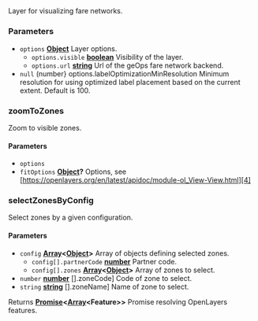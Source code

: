 <!-- Generated by documentation.js. Update this documentation by updating the source code. -->

## 

Layer for visualizing fare networks.

### Parameters

-   `options` **[Object][1]** Layer options.
    -   `options.visible` **[boolean][2]** Visibility of the layer.
    -   `options.url` **[string][3]** Url of the geOps fare network backend.
-   `null`  (number} options.labelOptimizationMinResolution Minimum resolution for
      using optimized label placement based on the current extent. Default is 100.

### zoomToZones

Zoom to visible zones.

#### Parameters

-   `options`  
-   `fitOptions` **[Object][1]?** Options,
      see [https://openlayers.org/en/latest/apidoc/module-ol_View-View.html][4]

### selectZonesByConfig

Select zones by a given configuration.

#### Parameters

-   `config` **[Array][5]&lt;[Object][1]>** Array of objects defining selected zones.
    -   `config[].partnerCode` **[number][6]** Partner code.
    -   `config[].zones` **[Array][5]&lt;[Object][1]>** Array of zones to select.
-   `number` **[number][6]** \[].zoneCode] Code of zone to select.
-   `string` **[string][3]** \[].zoneName] Name of zone to select.

Returns **[Promise][7]&lt;[Array][5]&lt;Feature>>** Promise resolving OpenLayers features.

[1]: https://developer.mozilla.org/docs/Web/JavaScript/Reference/Global_Objects/Object

[2]: https://developer.mozilla.org/docs/Web/JavaScript/Reference/Global_Objects/Boolean

[3]: https://developer.mozilla.org/docs/Web/JavaScript/Reference/Global_Objects/String

[4]: https://openlayers.org/en/latest/apidoc/module-ol_View-View.html

[5]: https://developer.mozilla.org/docs/Web/JavaScript/Reference/Global_Objects/Array

[6]: https://developer.mozilla.org/docs/Web/JavaScript/Reference/Global_Objects/Number

[7]: https://developer.mozilla.org/docs/Web/JavaScript/Reference/Global_Objects/Promise
